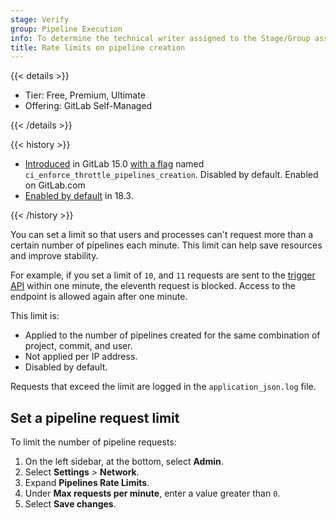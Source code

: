 ```yaml
---
stage: Verify
group: Pipeline Execution
info: To determine the technical writer assigned to the Stage/Group associated with this page, see https://handbook.gitlab.com/handbook/product/ux/technical-writing/#assignments
title: Rate limits on pipeline creation
---
```


{{< details >}}

- Tier: Free, Premium, Ultimate
- Offering: GitLab Self-Managed

{{< /details >}}

{{< history >}}

- [Introduced](https://gitlab.com/gitlab-org/gitlab/-/issues/362475) in GitLab 15.0 [with a flag](../feature_flags/_index.md) named `ci_enforce_throttle_pipelines_creation`. Disabled by default. Enabled on GitLab.com
- [Enabled by default](https://gitlab.com/gitlab-org/gitlab/-/merge_requests/196545) in 18.3.

{{< /history >}}

You can set a limit so that users and processes can't request more than a certain number of pipelines each minute. This limit can help save resources and improve stability.

For example, if you set a limit of `10`, and `11` requests are sent to the [trigger API](../../ci/triggers/_index.md) within one minute,
the eleventh request is blocked. Access to the endpoint is allowed again after one minute.

This limit is:

- Applied to the number of pipelines created for the same combination of project, commit, and user.
- Not applied per IP address.
- Disabled by default.

Requests that exceed the limit are logged in the `application_json.log` file.

## Set a pipeline request limit

To limit the number of pipeline requests:

1. On the left sidebar, at the bottom, select **Admin**.
1. Select **Settings** > **Network**.
1. Expand **Pipelines Rate Limits**.
1. Under **Max requests per minute**, enter a value greater than `0`.
1. Select **Save changes**.
